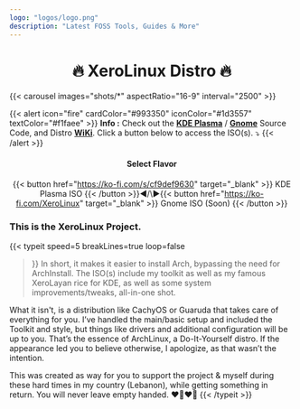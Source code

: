 ```yaml
---
logo: "logos/logo.png"
description: "Latest FOSS Tools, Guides & More"
---
```


<h1 align="center">🔥 XeroLinux Distro 🔥</h1>

{{< carousel images="shots/*" aspectRatio="16-9" interval="2500" >}}

{{< alert icon="fire" cardColor="#993350" iconColor="#1d3557" textColor="#f1faee" >}}
**Info :** Check out the [**KDE Plasma**](https://github.com/XeroLinuxDev/xero-build) / [**Gnome**](https://github.com/XeroLinuxDev/xero-gnome) Source Code, and Distro [**WiKi**](https://wiki.xerolinux.xyz/distro/). Click a button below to access the ISO(s). ⤵️
{{< /alert >}} <br>

<div align="center">

#### Select Flavor

{{< button href="https://ko-fi.com/s/cf9def9630" target="_blank" >}}
KDE Plasma ISO
{{< /button >}}◀️/\▶️{{< button href="https://ko-fi.com/XeroLinux" target="_blank" >}}
Gnome ISO (Soon)
{{< /button >}}

</div>

### This is the XeroLinux Project.

{{< typeit 
  speed=5
  breakLines=true
  loop=false
>}}
In short, it makes it easier to install Arch, bypassing the need for ArchInstall. The ISO(s) include my toolkit as well as my famous XeroLayan rice for KDE, as well as some system improvements/tweaks, all-in-one shot. <br>

What it isn't, is a distribution like CachyOS or Guaruda that takes care of everything for you. I’ve handled the main/basic setup and included the Toolkit and style, but things like drivers and additional configuration will be up to you. That’s the essence of ArchLinux, a Do-It-Yourself distro. If the appearance led you to believe otherwise, I apologize, as that wasn’t the intention.<br>

This was created as way for you to support the project & myself during these hard times in my country (Lebanon), while getting something in return. You will never leave empty handed. ❤️‍🔥❤️‍🔥
{{< /typeit >}}

<script src='https://storage.ko-fi.com/cdn/scripts/overlay-widget.js'></script>
<script>
  kofiWidgetOverlay.draw('xerolinux', {
    'type': 'floating-chat',
    'floating-chat.position': 'bottom_right',
    'floating-chat.donateButton.text': 'Support me',
    'floating-chat.donateButton.background-color': '#794bc4',
    'floating-chat.donateButton.text-color': '#fff'
  });
</script>



